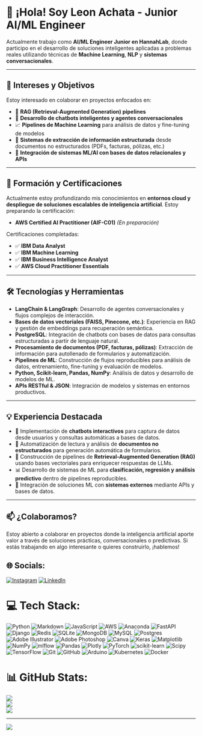 # 👋 ¡Hola! Soy Leon Achata - Junior AI/ML Engineer

Actualmente trabajo como **AI/ML Engineer Junior en HannahLab**, donde participo en el desarrollo de soluciones inteligentes aplicadas a problemas reales utilizando técnicas de **Machine Learning**, **NLP** y **sistemas conversacionales**.

---

## 🚀 Intereses y Objetivos

Estoy interesado en colaborar en proyectos enfocados en:

- 🧠 **RAG (Retrieval-Augmented Generation) pipelines**
- 🤖 **Desarrollo de chatbots inteligentes y agentes conversacionales**
- 📈 **Pipelines de Machine Learning** para análisis de datos y fine-tuning de modelos
- 📄 **Sistemas de extracción de información estructurada** desde documentos no estructurados (PDFs, facturas, pólizas, etc.)
- 🔗 **Integración de sistemas ML/AI con bases de datos relacionales y APIs**

---

## 🧠 Formación y Certificaciones

Actualmente estoy profundizando mis conocimientos en **entornos cloud y despliegue de soluciones escalables de inteligencia artificial**. Estoy preparando la certificación:

- **AWS Certified AI Practitioner (AIF-C01)** *(En preparación)*

Certificaciones completadas:

- ✅ **IBM Data Analyst**
- ✅ **IBM Machine Learning**
- ✅ **IBM Business Intelligence Analyst**
- ✅ **AWS Cloud Practitioner Essentials**

---

## 🛠️ Tecnologías y Herramientas

- **LangChain & LangGraph**: Desarrollo de agentes conversacionales y flujos complejos de interacción.
- **Bases de datos vectoriales (FAISS, Pinecone, etc.)**: Experiencia en RAG y gestión de embeddings para recuperación semántica.
- **PostgreSQL**: Integración de chatbots con bases de datos para consultas estructuradas a partir de lenguaje natural.
- **Procesamiento de documentos (PDF, facturas, pólizas)**: Extracción de información para autollenado de formularios y automatización.
- **Pipelines de ML**: Construcción de flujos reproducibles para análisis de datos, entrenamiento, fine-tuning y evaluación de modelos.
- **Python, Scikit-learn, Pandas, NumPy**: Análisis de datos y desarrollo de modelos de ML.
- **APIs RESTful & JSON**: Integración de modelos y sistemas en entornos productivos.

---

## 💡 Experiencia Destacada

- 💬 Implementación de **chatbots interactivos** para captura de datos desde usuarios y consultas automáticas a bases de datos.
- 📄 Automatización de lectura y análisis de **documentos no estructurados** para generación automática de formularios.
- 🧠 Construcción de pipelines de **Retrieval-Augmented Generation (RAG)** usando bases vectoriales para enriquecer respuestas de LLMs.
- 📊 Desarrollo de sistemas de ML para **clasificación, regresión y análisis predictivo** dentro de pipelines reproducibles.
- 🔌 Integración de soluciones ML con **sistemas externos** mediante APIs y bases de datos.

---

## 📫 ¿Colaboramos?

Estoy abierto a colaborar en proyectos donde la inteligencia artificial aporte valor a través de soluciones prácticas, conversacionales o predictivas. Si estás trabajando en algo interesante o quieres construirlo, ¡hablemos!




## 🌐 Socials:
[![Instagram](https://img.shields.io/badge/Instagram-%23E4405F.svg?logo=Instagram&logoColor=white)](https://instagram.com/Leonx_aaa) [![LinkedIn](https://img.shields.io/badge/LinkedIn-%230077B5.svg?logo=linkedin&logoColor=white)](https://linkedin.com/in/leonachata) 

# 💻 Tech Stack:
![Python](https://img.shields.io/badge/python-3670A0?style=for-the-badge&logo=python&logoColor=ffdd54) ![Markdown](https://img.shields.io/badge/markdown-%23000000.svg?style=for-the-badge&logo=markdown&logoColor=white) ![JavaScript](https://img.shields.io/badge/javascript-%23323330.svg?style=for-the-badge&logo=javascript&logoColor=%23F7DF1E) ![AWS](https://img.shields.io/badge/AWS-%23FF9900.svg?style=for-the-badge&logo=amazon-aws&logoColor=white) ![Anaconda](https://img.shields.io/badge/Anaconda-%2344A833.svg?style=for-the-badge&logo=anaconda&logoColor=white) ![FastAPI](https://img.shields.io/badge/FastAPI-005571?style=for-the-badge&logo=fastapi) ![Django](https://img.shields.io/badge/django-%23092E20.svg?style=for-the-badge&logo=django&logoColor=white) ![Redis](https://img.shields.io/badge/redis-%23DD0031.svg?style=for-the-badge&logo=redis&logoColor=white) ![SQLite](https://img.shields.io/badge/sqlite-%2307405e.svg?style=for-the-badge&logo=sqlite&logoColor=white) ![MongoDB](https://img.shields.io/badge/MongoDB-%234ea94b.svg?style=for-the-badge&logo=mongodb&logoColor=white) ![MySQL](https://img.shields.io/badge/mysql-4479A1.svg?style=for-the-badge&logo=mysql&logoColor=white) ![Postgres](https://img.shields.io/badge/postgres-%23316192.svg?style=for-the-badge&logo=postgresql&logoColor=white) ![Adobe Illustrator](https://img.shields.io/badge/adobe%20illustrator-%23FF9A00.svg?style=for-the-badge&logo=adobe%20illustrator&logoColor=white) ![Adobe Photoshop](https://img.shields.io/badge/adobe%20photoshop-%2331A8FF.svg?style=for-the-badge&logo=adobe%20photoshop&logoColor=white) ![Canva](https://img.shields.io/badge/Canva-%2300C4CC.svg?style=for-the-badge&logo=Canva&logoColor=white) ![Keras](https://img.shields.io/badge/Keras-%23D00000.svg?style=for-the-badge&logo=Keras&logoColor=white) ![Matplotlib](https://img.shields.io/badge/Matplotlib-%23ffffff.svg?style=for-the-badge&logo=Matplotlib&logoColor=black) ![NumPy](https://img.shields.io/badge/numpy-%23013243.svg?style=for-the-badge&logo=numpy&logoColor=white) ![mlflow](https://img.shields.io/badge/mlflow-%23d9ead3.svg?style=for-the-badge&logo=numpy&logoColor=blue) ![Pandas](https://img.shields.io/badge/pandas-%23150458.svg?style=for-the-badge&logo=pandas&logoColor=white) ![Plotly](https://img.shields.io/badge/Plotly-%233F4F75.svg?style=for-the-badge&logo=plotly&logoColor=white) ![PyTorch](https://img.shields.io/badge/PyTorch-%23EE4C2C.svg?style=for-the-badge&logo=PyTorch&logoColor=white) ![scikit-learn](https://img.shields.io/badge/scikit--learn-%23F7931E.svg?style=for-the-badge&logo=scikit-learn&logoColor=white) ![Scipy](https://img.shields.io/badge/SciPy-%230C55A5.svg?style=for-the-badge&logo=scipy&logoColor=%white) ![TensorFlow](https://img.shields.io/badge/TensorFlow-%23FF6F00.svg?style=for-the-badge&logo=TensorFlow&logoColor=white) ![Git](https://img.shields.io/badge/git-%23F05033.svg?style=for-the-badge&logo=git&logoColor=white) ![GitHub](https://img.shields.io/badge/github-%23121011.svg?style=for-the-badge&logo=github&logoColor=white) ![Arduino](https://img.shields.io/badge/-Arduino-00979D?style=for-the-badge&logo=Arduino&logoColor=white) ![Kubernetes](https://img.shields.io/badge/kubernetes-%23326ce5.svg?style=for-the-badge&logo=kubernetes&logoColor=white) ![Docker](https://img.shields.io/badge/docker-%230db7ed.svg?style=for-the-badge&logo=docker&logoColor=white)
# 📊 GitHub Stats:
![](https://github-readme-stats.vercel.app/api?username=LeonAchataS&theme=dark&hide_border=false&include_all_commits=false&count_private=true)<br/>
![](https://nirzak-streak-stats.vercel.app/?user=LeonAchataS&theme=dark&hide_border=false)<br/>
![](https://github-readme-stats.vercel.app/api/top-langs/?username=LeonAchataS&theme=dark&hide_border=false&include_all_commits=false&count_private=true&layout=compact)

---
[![](https://visitcount.itsvg.in/api?id=LeonAchataS&icon=0&color=0)](https://visitcount.itsvg.in)

<!-- Proudly created with GPRM ( https://gprm.itsvg.in ) -->
